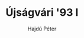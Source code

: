 ---
layout: ujsag
title: Újságvári '93 I
kiadas: 1993-001-001
author: Hajdú Péter
excerpt_image: /assets/newspaper_pages/1993-001-001_pages/a-1.png
tags: [újság, retró]
top: 1
categories: [Retró]
oldalszam: 8
nev: a-
---